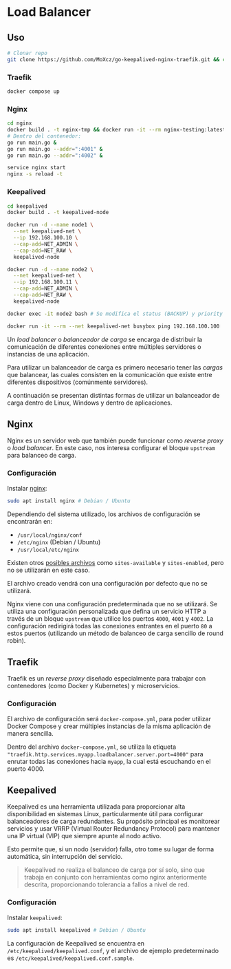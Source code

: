 # Load Balancer

## Uso

```sh
# Clonar repo
git clone https://github.com/MoXcz/go-keepalived-nginx-traefik.git && cd go-keepalived-nginx-traefik
```

### Traefik

```sh
docker compose up
```

### Nginx

```sh
cd nginx
docker build . -t nginx-tmp && docker run -it --rm nginx-testing:latest
# Dentro del contenedor:
go run main.go &
go run main.go --addr=":4001" &
go run main.go --addr=":4002" &

service nginx start
nginx -s reload -t
```

### Keepalived

```sh
cd keepalived
docker build . -t keepalived-node

docker run -d --name node1 \
  --net keepalived-net \
  --ip 192.168.100.10 \
  --cap-add=NET_ADMIN \
  --cap-add=NET_RAW \
  keepalived-node

docker run -d --name node2 \
  --net keepalived-net \
  --ip 192.168.100.11 \
  --cap-add=NET_ADMIN \
  --cap-add=NET_RAW \
  keepalived-node

docker exec -it node2 bash # Se modifica el status (BACKUP) y priority (< 100)

docker run -it --rm --net keepalived-net busybox ping 192.168.100.100
```

Un *load balancer* o *balanceador de carga* se encarga de distribuir la comunicación de diferentes conexiones entre múltiples servidores o instancias de una aplicación.

Para utilizar un balanceador de carga es primero necesario tener las *cargas* que balancear, las cuales consisten en la comunicación que existe entre diferentes dispositivos (comúnmente servidores).

A continuación se presentan distintas formas de utilizar un balanceador de carga dentro de Linux, Windows y dentro de aplicaciones.

## Nginx

Nginx es un servidor web que también puede funcionar como _reverse proxy_ o _load balancer_. En este caso, nos interesa configurar el bloque `upstream` para balanceo de carga.

### Configuración

Instalar [nginx](https://nginx.org/en/docs/install.html):

```sh
sudo apt install nginx # Debian / Ubuntu
```

Dependiendo del sistema utilizado, los archivos de configuración se encontrarán en:

* `/usr/local/nginx/conf`
* `/etc/nginx` (Debian / Ubuntu)
* `/usr/local/etc/nginx`

Existen otros [posibles archivos](https://stackoverflow.com/questions/41303885/nginx-do-i-really-need-sites-available-and-sites-enabled-folders) como `sites-available` y `sites-enabled`, pero no se utilizarán en este caso.

El archivo creado vendrá con una configuración por defecto que no se utilizará.

Nginx viene con una configuración predeterminada que no se utilizará. Se utiliza una configuración personalizada que defina un servicio HTTP a través de un bloque `upstream` que utilice los puertos `4000`, `4001` y `4002`. La configuración redirigirá todas las conexiones entrantes en el puerto `80` a estos puertos (utilizando un método de balanceo de carga sencillo de round robin).

## Traefik

Traefik es un _reverse proxy_ diseñado especialmente para trabajar con contenedores (como Docker y Kubernetes) y microservicios.

### Configuración

El archivo de configuración será `docker-compose.yml`, para poder utilizar Docker Compose y crear múltiples instancias de la misma aplicación de manera sencilla.

Dentro del archivo `docker-compose.yml`, se utiliza la etiqueta `"traefik.http.services.myapp.loadbalancer.server.port=4000"` para enrutar todas las conexiones hacia `myapp`, la cual está escuchando en el puerto 4000.

## Keepalived

Keepalived es una herramienta utilizada para proporcionar alta disponibilidad en sistemas Linux, particularmente útil para configurar balanceadores de carga redundantes. Su propósito principal es monitorear servicios y usar VRRP (Virtual Router Redundancy Protocol) para mantener una IP virtual (VIP) que siempre apunte al nodo activo.

Esto permite que, si un nodo (servidor) falla, otro tome su lugar de forma automática, sin interrupción del servicio.

> Keepalived no realiza el balanceo de carga por sí solo, sino que trabaja en conjunto con herramientas como nginx anteriormente descrita, proporcionando tolerancia a fallos a nivel de red.

### Configuración

Instalar `keepalived`:
```sh
sudo apt install keepalived # Debian / Ubuntu
```

La configuración de Keepalived se encuentra en `/etc/keepalived/keepalived.conf`, y el archivo de ejemplo predeterminado es `/etc/keepalived/keepalived.conf.sample`.

